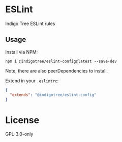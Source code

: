 # ESLint

Indigo Tree ESLint rules

## Usage

Install via NPM:

```
npm i @indigotree/eslint-config@latest --save-dev
```

Note, there are also peerDependencies to install.

Extend in your `.eslintrc`:

```json
{
  "extends": "@indigotree/eslint-config"
}
```

# License

GPL-3.0-only
